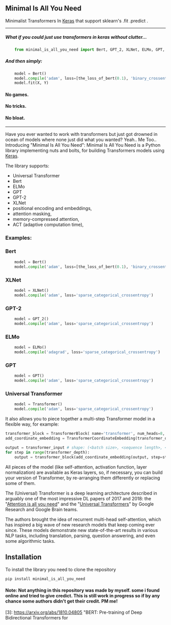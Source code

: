 
## Minimal Is All You Need

Minimalist Transformers In [Keras](http://keras.io) that support sklearn's .fit .predict .

-----
##### What if you could just use transformers in keras without clutter...

```python
    from minimal_is_all_you_need import Bert, GPT_2, XLNet, ELMo, GPT,  Transformer
```

##### And then simply: 

```python
    model = Bert()
    model.compile('adam', loss=[the_loss_of_bert(0.1), 'binary_crossentropy'])
    model.fit(X, Y)
```    

#### No games. 
#### No tricks.
#### No bloat.

-----

Have you ever wanted to work with transformers but just got drowned in ocean of models where none just did what you wanted?
Yeah.. Me Too..
Introducing "Minimal Is All You Need": Minimal Is All You Need is a Python library implementing nuts and bolts, for building Transformers models using [Keras](http://keras.io).

The library supports:
* Universal Transformer
* Bert
* ELMo
* GPT
* GPT-2
* XLNet
* positional encoding and embeddings,
* attention masking,
* memory-compressed attention,
* ACT (adaptive computation time),

### Examples:

### Bert
```python
    model = Bert()
    model.compile('adam', loss=[the_loss_of_bert(0.1), 'binary_crossentropy'])
```
### XLNet
```python
    model = XLNet()
    model.compile('adam', loss='sparse_categorical_crossentropy')
```
### GPT-2
```python
    model = GPT_2()
    model.compile('adam', loss='sparse_categorical_crossentropy')
```
### ELMo
```python
    model = ELMo()
    model.compile('adagrad', loss='sparse_categorical_crossentropy')
```
### GPT
```python
    model = GPT()
    model.compile('adam', loss='sparse_categorical_crossentropy')
```
### Universal Transformer
```python
    model = Transformer()
    model.compile('adam', loss='sparse_categorical_crossentropy')
```

It also allows you to piece together a multi-step Transformer model
in a flexible way, for example:

```python
transformer_block = TransformerBlock( name='transformer', num_heads=8, residual_dropout=0.1, attention_dropout=0.1, use_masking=True)
add_coordinate_embedding = TransformerCoordinateEmbedding(transformer_depth, name='coordinate_embedding')
    
output = transformer_input # shape: (<batch size>, <sequence length>, <input size>)
for step in range(transformer_depth):
    output = transformer_block(add_coordinate_embedding(output, step=step))
```


All pieces of the model (like self-attention, activation function, layer normalization) are available as Keras layers, so, if necessary,
you can build your version of Transformer, by re-arranging them differently or replacing some of them.

The (Universal) Transformer is a deep learning architecture described in arguably one of the most impressive DL papers of 2017 and 2018:
the "[Attention is all you need][1]" and the "[Universal Transformers][2]"
by Google Research and Google Brain teams.

The authors brought the idea of recurrent multi-head self-attention,
which has inspired a big wave of new research models that keep coming ever since.
These models demonstrate new state-of-the-art results in various NLP tasks,
including translation, parsing, question answering, and even some algorithmic tasks.

Installation
------------
To install the library you need to clone the repository

    pip install minimal_is_all_you_need


#### Note: Not anything in this repository was made by myself. some i found online and tried to give credict. This is still work in progress so if by any chance some authors didn't get their credit. PM me! 


[1]: https://arxiv.org/abs/1706.03762 "Attention Is All You Need"
[2]: https://arxiv.org/abs/1807.03819 "Universal Transformers"
[3]: https://arxiv.org/abs/1810.04805 "BERT: Pre-training of Deep Bidirectional Transformers for
